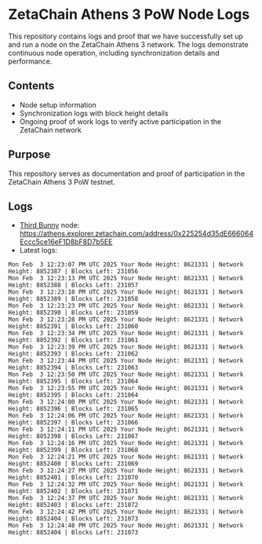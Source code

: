 # ZetaChain Athens 3 PoW Node Logs
This repository contains logs and proof that we have successfully set up and run a node on the ZetaChain Athens 3 network. The logs demonstrate continuous node operation, including synchronization details and performance.

## Contents
- Node setup information
- Synchronization logs with block height details
- Ongoing proof of work logs to verify active participation in the ZetaChain network

## Purpose
This repository serves as documentation and proof of participation in the ZetaChain Athens 3 PoW testnet.

## Logs

- [Third Bunny](https://thirdbunny.xyz/) node: https://athens.explorer.zetachain.com/address/0x225254d35dE666064Eccc5ce16eF1D8bF8D7b5EE
- Latest logs:
```
Mon Feb  3 12:23:07 PM UTC 2025 Your Node Height: 8621331 | Network Height: 8852387 | Blocks Left: 231056
Mon Feb  3 12:23:13 PM UTC 2025 Your Node Height: 8621331 | Network Height: 8852388 | Blocks Left: 231057
Mon Feb  3 12:23:18 PM UTC 2025 Your Node Height: 8621331 | Network Height: 8852389 | Blocks Left: 231058
Mon Feb  3 12:23:23 PM UTC 2025 Your Node Height: 8621331 | Network Height: 8852390 | Blocks Left: 231059
Mon Feb  3 12:23:28 PM UTC 2025 Your Node Height: 8621331 | Network Height: 8852391 | Blocks Left: 231060
Mon Feb  3 12:23:34 PM UTC 2025 Your Node Height: 8621331 | Network Height: 8852392 | Blocks Left: 231061
Mon Feb  3 12:23:39 PM UTC 2025 Your Node Height: 8621331 | Network Height: 8852393 | Blocks Left: 231062
Mon Feb  3 12:23:44 PM UTC 2025 Your Node Height: 8621331 | Network Height: 8852394 | Blocks Left: 231063
Mon Feb  3 12:23:50 PM UTC 2025 Your Node Height: 8621331 | Network Height: 8852395 | Blocks Left: 231064
Mon Feb  3 12:23:55 PM UTC 2025 Your Node Height: 8621331 | Network Height: 8852395 | Blocks Left: 231064
Mon Feb  3 12:24:00 PM UTC 2025 Your Node Height: 8621331 | Network Height: 8852396 | Blocks Left: 231065
Mon Feb  3 12:24:06 PM UTC 2025 Your Node Height: 8621331 | Network Height: 8852397 | Blocks Left: 231066
Mon Feb  3 12:24:11 PM UTC 2025 Your Node Height: 8621331 | Network Height: 8852398 | Blocks Left: 231067
Mon Feb  3 12:24:16 PM UTC 2025 Your Node Height: 8621331 | Network Height: 8852399 | Blocks Left: 231068
Mon Feb  3 12:24:21 PM UTC 2025 Your Node Height: 8621331 | Network Height: 8852400 | Blocks Left: 231069
Mon Feb  3 12:24:27 PM UTC 2025 Your Node Height: 8621331 | Network Height: 8852401 | Blocks Left: 231070
Mon Feb  3 12:24:32 PM UTC 2025 Your Node Height: 8621331 | Network Height: 8852402 | Blocks Left: 231071
Mon Feb  3 12:24:37 PM UTC 2025 Your Node Height: 8621331 | Network Height: 8852403 | Blocks Left: 231072
Mon Feb  3 12:24:42 PM UTC 2025 Your Node Height: 8621331 | Network Height: 8852404 | Blocks Left: 231073
Mon Feb  3 12:24:48 PM UTC 2025 Your Node Height: 8621331 | Network Height: 8852404 | Blocks Left: 231073
```
